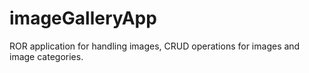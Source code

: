 # imageGalleryApp
ROR application for handling images, CRUD operations for images and image categories.
